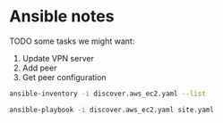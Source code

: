 # Ansible notes

TODO some tasks we might want:
1. Update VPN server
2. Add peer
3. Get peer configuration

```bash
ansible-inventory -i discover.aws_ec2.yaml --list
```

```bash
ansible-playbook -i discover.aws_ec2.yaml site.yaml
```
